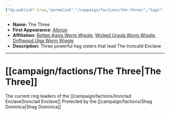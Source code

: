 ```yaml
---
{"dg-publish":true,"permalink":"/campaign/factions/the-three/","tags":["faction"],"noteIcon":"","created":"2025-10-26T08:31:07.989-07:00","updated":"2025-10-27T16:34:05.607-07:00"}
---
```



<p><span><ul>
<li dir="auto"><strong>Name:</strong> The Three</li>
<li dir="auto"><strong>First Appearance:</strong> <a data-tooltip-position="top" aria-label="campaign/locations/Allyron.md" data-href="campaign/locations/Allyron.md" href="campaign/locations/Allyron.md" class="internal-link" target="_blank" rel="noopener nofollow">Allyron</a></li>
<li dir="auto"><strong>Affiliation:</strong> <a data-tooltip-position="top" aria-label="campaign/npcs/Rotten Agnis Worm Wiggle.md" data-href="campaign/npcs/Rotten Agnis Worm Wiggle.md" href="campaign/npcs/Rotten Agnis Worm Wiggle.md" class="internal-link" target="_blank" rel="noopener nofollow">Rotten Agnis Worm Wiggle</a>, <a data-tooltip-position="top" aria-label="campaign/npcs/Wicked Ursula Worm Wiggle.md" data-href="campaign/npcs/Wicked Ursula Worm Wiggle.md" href="campaign/npcs/Wicked Ursula Worm Wiggle.md" class="internal-link" target="_blank" rel="noopener nofollow">Wicked Ursula Worm Wiggle</a>, <a data-tooltip-position="top" aria-label="campaign/npcs/Driftwood Ulga Worm Wiggle.md" data-href="campaign/npcs/Driftwood Ulga Worm Wiggle.md" href="campaign/npcs/Driftwood Ulga Worm Wiggle.md" class="internal-link" target="_blank" rel="noopener nofollow">Driftwood Ulga Worm Wiggle</a></li>
<li dir="auto"><strong>Description:</strong> Three powerful hag sisters that lead The Ironcald Enclave</li>
</ul></span></p>

---

# [[campaign/factions/The Three\|The Three]]
The current ring leaders of the [[campaign/factions/Ironclad Enclave\|Ironclad Enclave]]
Protected by the [[campaign/factions/Shag Dominica\|Shag Dominica]] 
